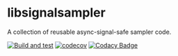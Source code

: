 # libsignalsampler
A collection of reusable async-signal-safe sampler code.

[![Build and test](https://github.com/OMGtechy/libsignalsampler/actions/workflows/main.yml/badge.svg)](https://github.com/OMGtechy/libsignalsampler/actions/workflows/main.yml)
[![codecov](https://codecov.io/gh/OMGtechy/libsignalsampler/branch/main/graph/badge.svg?token=0HfExdPPdW)](https://codecov.io/gh/OMGtechy/libsignalsampler)
[![Codacy Badge](https://app.codacy.com/project/badge/Grade/79394dc9443440449802e1b33c94343b)](https://www.codacy.com/gh/OMGtechy/libsignalsampler/dashboard?utm_source=github.com&amp;utm_medium=referral&amp;utm_content=OMGtechy/libsignalsampler&amp;utm_campaign=Badge_Grade)
